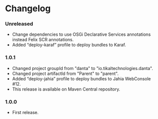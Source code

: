 # Changelog

### Unreleased
- Change dependencies to use OSGi Declarative Services annotations instead Felix SCR annotations.
- Added “deploy-karaf” profile to deploy bundles to Karaf.

### 1.0.1
- Changed project groupId from "danta" to "io.tikaltechnologies.danta".
- Changed project artifactId from "Parent" to "parent".
- Added “deploy-jahia” profile to deploy bundles to Jahia WebConsole #12.
- This release is available on Maven Central repository.

### 1.0.0
- First release.
